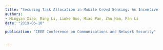 ```yaml
---
title: "Securing Task Allocation in Mobile Crowd Sensing: An Incentive Design Approach"
authors:
- Mingyan Xiao, Ming Li, Linke Guo, Miao Pan, Zhu Han, Pan Li
date: "2019-06-10"

publication: "IEEE Conference on Communications and Network Security"


---
```

